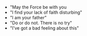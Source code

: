 * "May the Force be with you
* "I find your lack of faith disturbing"
* "I am your father"
* "Do or do not. There is no try"
* "I've got a bad feeling about this"
